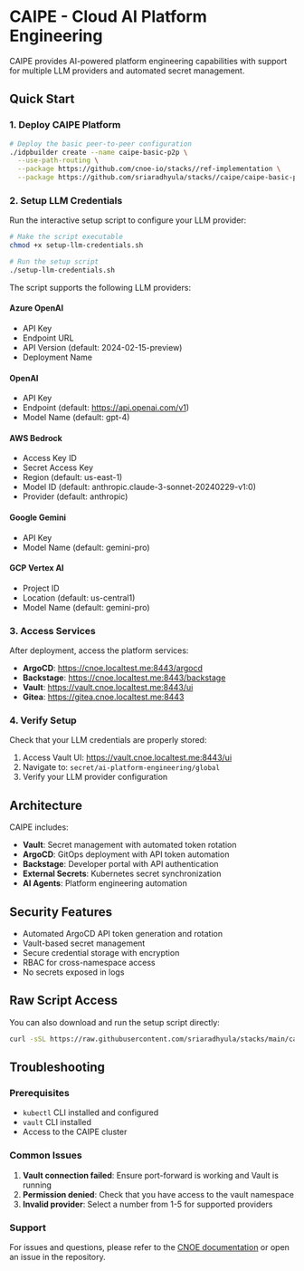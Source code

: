 # CAIPE - Cloud AI Platform Engineering

CAIPE provides AI-powered platform engineering capabilities with support for multiple LLM providers and automated secret management.

## Quick Start

### 1. Deploy CAIPE Platform

```bash
# Deploy the basic peer-to-peer configuration
./idpbuilder create --name caipe-basic-p2p \
  --use-path-routing \
  --package https://github.com/cnoe-io/stacks//ref-implementation \
  --package https://github.com/sriaradhyula/stacks//caipe/caipe-basic-p2p
```

### 2. Setup LLM Credentials

Run the interactive setup script to configure your LLM provider:

```bash
# Make the script executable
chmod +x setup-llm-credentials.sh

# Run the setup script
./setup-llm-credentials.sh
```

The script supports the following LLM providers:

#### Azure OpenAI
- API Key
- Endpoint URL
- API Version (default: 2024-02-15-preview)
- Deployment Name

#### OpenAI
- API Key
- Endpoint (default: https://api.openai.com/v1)
- Model Name (default: gpt-4)

#### AWS Bedrock
- Access Key ID
- Secret Access Key
- Region (default: us-east-1)
- Model ID (default: anthropic.claude-3-sonnet-20240229-v1:0)
- Provider (default: anthropic)

#### Google Gemini
- API Key
- Model Name (default: gemini-pro)

#### GCP Vertex AI
- Project ID
- Location (default: us-central1)
- Model Name (default: gemini-pro)

### 3. Access Services

After deployment, access the platform services:

- **ArgoCD**: https://cnoe.localtest.me:8443/argocd
- **Backstage**: https://cnoe.localtest.me:8443/backstage
- **Vault**: https://vault.cnoe.localtest.me:8443/ui
- **Gitea**: https://gitea.cnoe.localtest.me:8443

### 4. Verify Setup

Check that your LLM credentials are properly stored:

1. Access Vault UI: https://vault.cnoe.localtest.me:8443/ui
2. Navigate to: `secret/ai-platform-engineering/global`
3. Verify your LLM provider configuration

## Architecture

CAIPE includes:

- **Vault**: Secret management with automated token rotation
- **ArgoCD**: GitOps deployment with API token automation
- **Backstage**: Developer portal with API authentication
- **External Secrets**: Kubernetes secret synchronization
- **AI Agents**: Platform engineering automation

## Security Features

- Automated ArgoCD API token generation and rotation
- Vault-based secret management
- Secure credential storage with encryption
- RBAC for cross-namespace access
- No secrets exposed in logs

## Raw Script Access

You can also download and run the setup script directly:

```bash
curl -sSL https://raw.githubusercontent.com/sriaradhyula/stacks/main/caipe/setup-llm-credentials.sh | bash
```

## Troubleshooting

### Prerequisites
- `kubectl` CLI installed and configured
- `vault` CLI installed
- Access to the CAIPE cluster

### Common Issues

1. **Vault connection failed**: Ensure port-forward is working and Vault is running
2. **Permission denied**: Check that you have access to the vault namespace
3. **Invalid provider**: Select a number from 1-5 for supported providers

### Support

For issues and questions, please refer to the [CNOE documentation](https://cnoe.io/docs/) or open an issue in the repository.
